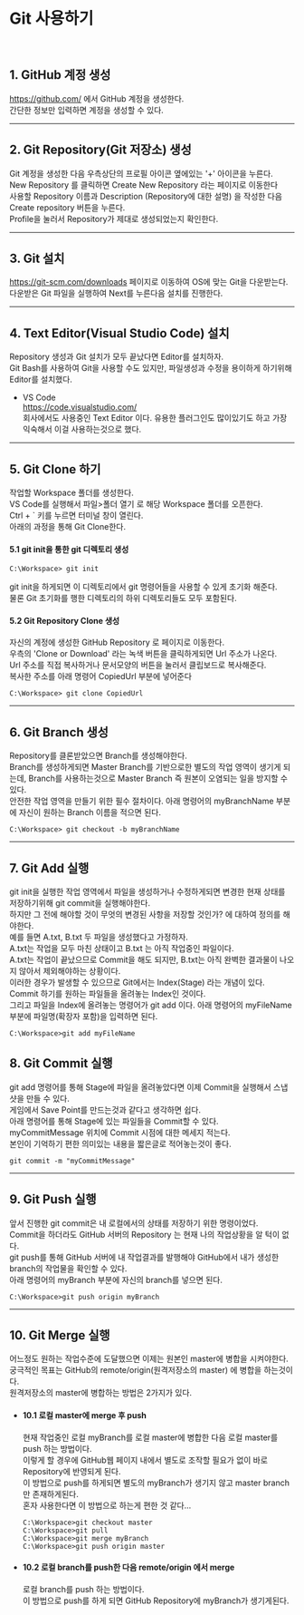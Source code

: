 # Git 사용하기
<br/>

## 1. GitHub 계정 생성
https://github.com/ 에서 GitHub 계정을 생성한다.<br/>
간단한 정보만 입력하면 계정을 생성할 수 있다.<br/>

***

## 2. Git Repository(Git 저장소) 생성
Git 계정을 생성한 다음 우측상단의 프로필 아이콘 옆에있는 '+' 아이콘을 누른다.<br/>
New Repository 를 클릭하면 Create New Repository 라는 페이지로 이동한다<br/>
사용할 Repository 이름과 Description (Repository에 대한 설명) 을 작성한 다음 Create repository 버튼을 누른다.<br/>
Profile을 눌러서 Repository가 제대로 생성되었는지 확인한다.

***

## 3. Git 설치
https://git-scm.com/downloads 페이지로 이동하여 OS에 맞는 Git을 다운받는다.
다운받은 Git 파일을 실행하여 Next를 누른다음 설치를 진행한다.

***

## 4. Text Editor(Visual Studio Code) 설치
Repository 생성과 Git 설치가 모두 끝났다면 Editor를 설치하자.<br/>
Git Bash를 사용하여 Git을 사용할 수도 있지만, 파일생성과 수정을 용이하게 하기위해 Editor를 설치했다.<br/>
* VS Code<br/>
https://code.visualstudio.com/ <br/>
회사에서도 사용중인 Text Editor 이다. 유용한 플러그인도 많이있기도 하고 가장 익숙해서  이걸 사용하는것으로 했다.

*** 

## 5. Git Clone 하기
작업할 Workspace 폴더를 생성한다.<br/>
VS Code를 실행해서 파일>폴더 열기 로 해당 Workspace 폴더를 오픈한다.<br/>
Ctrl + ` 키를 누르면 터미널 창이 열린다.<br/>
아래의 과정을 통해 Git Clone한다.

#### 5.1 git init을 통한 git 디렉토리 생성
```
C:\Workspace> git init
```
git init을 하게되면 이 디렉토리에서 git 명령어들을 사용할 수 있게 초기화 해준다.<br/>
물론 Git 초기화를 행한 디렉토리의 하위 디렉토리들도 모두 포함된다.

#### 5.2 Git Repository Clone 생성
자신의 계정에 생성한 GitHub Repository 로 페이지로 이동한다.<br/>
우측의 'Clone or Download' 라는 녹색 버튼을 클릭하게되면 Url 주소가 나온다.<br/>
Url 주소를 직접 복사하거나 문서모양의 버튼을 눌러서 클립보드로 복사해준다.<br/>
복사한 주소를 아래 명령어 CopiedUrl 부분에 넣어준다

```
C:\Workspace> git clone CopiedUrl
```

***

## 6. Git Branch 생성
Repository를 클론받았으면 Branch를 생성해야한다.<br/>
Branch를 생성하게되면 Master Branch를 기반으로한 별도의 작업 영역이 생기게 되는데, 
Branch를 사용하는것으로 Master Branch 즉 원본이 오염되는 일을 방지할 수 있다.<br/>
안전한 작업 영역을 만들기 위한 필수 절차이다.
아래 명령어의 myBranchName 부분에 자신이 원하는 Branch 이름을 적으면 된다.
```
C:\Workspace> git checkout -b myBranchName
```

***

## 7. Git Add 실행
git init을 실행한 작업 영역에서 파일을 생성하거나 수정하게되면 변경한 현재 상태를 저장하기위해 git commit을 실행해야한다.<br/>
하지만 그 전에 해야할 것이 무엇의 변경된 사항을 저장할 것인가? 에 대하여 정의를 해야한다.<br/>
예를 들면 A.txt, B.txt 두 파일을 생성했다고 가정하자.<br/>
A.txt는 작업을 모두 마친 상태이고 B.txt 는 아직 작업중인 파일이다.<br/>
A.txt는 작업이 끝났으므로 Commit을 해도 되지만, B.txt는 아직 완벽한 결과물이 나오지 않아서 제외해야하는 상황이다.<br/>
이러한 경우가 발생할 수 있으므로 Git에서는 Index(Stage) 라는 개념이 있다.<br/>
Commit 하기를 원하는 파일들을 올려놓는 Index인 것이다.<br/>
그리고 파일을 Index에 올려놓는 명령어가 git add 이다.
아래 명령어의 myFileName 부분에 파일명(확장자 포함)을 입력하면 된다.
```
C:\Workspace>git add myFileName
```

## 8. Git Commit 실행
git add 명령어를 통해 Stage에 파일을 올려놓았다면 이제 Commit을 실행해서 스냅샷을 만들 수 있다. <br/>
게임에서 Save Point를 만드는것과 같다고 생각하면 쉽다.<br/>
아래 명령어를 통해 Stage에 있는 파일들을 Commit할 수 있다.<br/>
myCommitMessage 위치에 Commit 시점에 대한 메세지 적는다.<br/>
본인이 기억하기 편한 의미있는 내용을 짧은글로 적어놓는것이 좋다.<br/>
```
git commit -m "myCommitMessage"
```

***

## 9. Git Push 실행
앞서 진행한 git commit은 내 로컬에서의 상태를 저장하기 위한 명령이었다.<br/>
Commit을 하더라도 GitHub 서버의 Repository 는 현재 나의 작업상황을 알 턱이 없다.<br/>
git push를 통해 GitHub 서버에 내 작업결과를 발행해야 GitHub에서 내가 생성한 branch의 작업물을 확인할 수 있다.<br/>
아래 명령어의 myBranch 부분에 자신의 branch를 넣으면 된다.
```
C:\Workspace>git push origin myBranch
```

***

## 10. Git Merge 실행
어느정도 원하는 작업수준에 도달했으면 이제는 원본인 master에 병합을 시켜야한다.<br/>
궁극적인 목표는 GitHub의 remote/origin(원격저장소의 master) 에 병합을 하는것이다.<br/>
원격저장소의 master에 병합하는 방법은 2가지가 있다.<br/>

* #### 10.1 로컬 master에 merge 후 push
    현재 작업중인 로컬 myBranch를 로컬 master에 병합한 다음 로컬 master를 push 하는 방법이다.<br/>
    이렇게 할 경우에 GitHub웹 페이지 내에서 별도로 조작할 필요가 없이 바로 Repository에 반영되게 된다.<br/>
    이 방법으로 push를 하게되면 별도의 myBranch가 생기지 않고 master branch만 존재하게된다.<br/>
    혼자 사용한다면 이 방법으로 하는게 편한 것 같다...
    
    ```
    C:\Workspace>git checkout master
    C:\Workspace>git pull
    C:\Workspace>git merge myBranch
    C:\Workspace>git push origin master
    ```
* #### 10.2 로컬 branch를 push한 다음 remote/origin 에서 merge
    로컬 branch를 push 하는 방법이다.<br/>
    이 방법으로 push를 하게 되면 GitHub Repository에 myBranch가 생기게된다.<br/>
